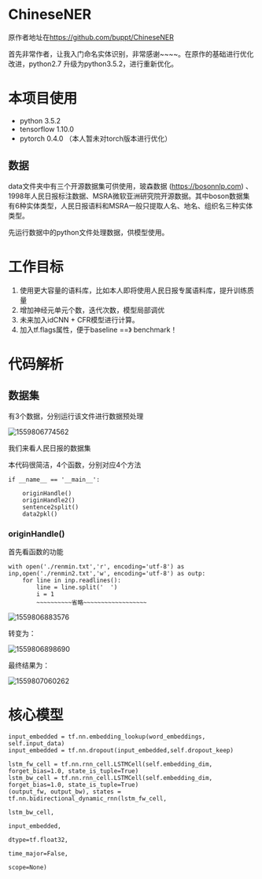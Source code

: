 # ChineseNER

原作者地址在<https://github.com/buppt/ChineseNER>

首先非常作者，让我入门命名实体识别，非常感谢~~~~。在原作的基础进行优化改进，python2.7 升级为python3.5.2，进行重新优化。

# 本项目使用

+ python 3.5.2
+ tensorflow 1.10.0
+ pytorch 0.4.0 （本人暂未对torch版本进行优化）

## 数据
data文件夹中有三个开源数据集可供使用，玻森数据 (https://bosonnlp.com) 、1998年人民日报标注数据、MSRA微软亚洲研究院开源数据。其中boson数据集有6种实体类型，人民日报语料和MSRA一般只提取人名、地名、组织名三种实体类型。

先运行数据中的python文件处理数据，供模型使用。

# 工作目标

1. 使用更大容量的语料库，比如本人即将使用人民日报专属语料库，提升训练质量
2. 增加神经元单元个数，迭代次数，模型局部调优
3. 未来加入idCNN + CFR模型进行计算。
4. 加入tf.flags属性，便于baseline ==》 benchmark！

# 代码解析

## 数据集

有3个数据，分别运行该文件进行数据预处理

![1559806774562](C:\Users\dell\AppData\Roaming\Typora\typora-user-images\1559806774562.png)

我们来看人民日报的数据集

本代码很简洁，4个函数，分别对应4个方法

```
if __name__ == '__main__':
    
    originHandle()
    originHandle2()
    sentence2split()
    data2pkl()
```

### originHandle()

首先看函数的功能

```
with open('./renmin.txt','r', encoding='utf-8') as inp,open('./renmin2.txt','w', encoding='utf-8') as outp:
    for line in inp.readlines():
        line = line.split('  ')
        i = 1
        ~~~~~~~~~~省略~~~~~~~~~~~~~~~~~~
```

![1559806883576](C:\Users\dell\AppData\Roaming\Typora\typora-user-images\1559806883576.png)

转变为：

![1559806898690](C:\Users\dell\AppData\Roaming\Typora\typora-user-images\1559806898690.png)

最终结果为：

![1559807060262](C:\Users\dell\AppData\Roaming\Typora\typora-user-images\1559807060262.png)

# 核心模型

```
input_embedded = tf.nn.embedding_lookup(word_embeddings, self.input_data)
input_embedded = tf.nn.dropout(input_embedded,self.dropout_keep)

lstm_fw_cell = tf.nn.rnn_cell.LSTMCell(self.embedding_dim, forget_bias=1.0, state_is_tuple=True)
lstm_bw_cell = tf.nn.rnn_cell.LSTMCell(self.embedding_dim, forget_bias=1.0, state_is_tuple=True)
(output_fw, output_bw), states = tf.nn.bidirectional_dynamic_rnn(lstm_fw_cell, 
                                                                 lstm_bw_cell, 
                                                                 input_embedded,
                                                                 dtype=tf.float32,
                                                                 time_major=False,
                                                                 scope=None)
```